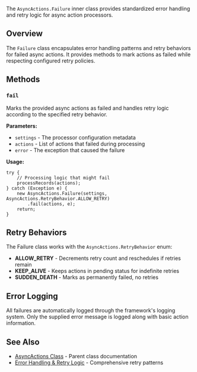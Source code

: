 The `AsyncActions.Failure` inner class provides standardized error handling and retry logic for async action processors.

## Overview

The `Failure` class encapsulates error handling patterns and retry behaviors for failed async actions. It provides methods to mark actions as failed while respecting configured retry policies.

## Methods

### `fail`

Marks the provided async actions as failed and handles retry logic according to the specified retry behavior.

**Parameters:**

-   `settings` - The processor configuration metadata
-   `actions` - List of actions that failed during processing
-   `error` - The exception that caused the failure

**Usage:**

```apex
try {
    // Processing logic that might fail
    processRecords(actions);
} catch (Exception e) {
    new AsyncActions.Failure(settings, AsyncActions.RetryBehavior.ALLOW_RETRY)
        .fail(actions, e);
    return;
}
```

## Retry Behaviors

The Failure class works with the `AsyncActions.RetryBehavior` enum:

-   **ALLOW_RETRY** - Decrements retry count and reschedules if retries remain
-   **KEEP_ALIVE** - Keeps actions in pending status for indefinite retries
-   **SUDDEN_DEATH** - Marks as permanently failed, no retries

## Error Logging

All failures are automatically logged through the framework's logging system. Only the supplied error message is logged along with basic action information.

## See Also

-   [AsyncActions Class](./AsyncActions-Class) - Parent class documentation
-   [Error Handling & Retry Logic](./Error-Handling-and-Retry-Logic) - Comprehensive retry patterns
